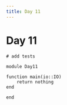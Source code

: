 ```yaml
---
title: Day 11
---
```


# Day 11

``` {.julia file=test/Day11Spec.jl}
# add tests
```

``` {.julia file=src/Day11.jl}
module Day11

function main(io::IO)
    return nothing
end

end
```

